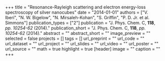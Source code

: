 +++
title = "Resonance-Rayleigh scattering and electron energy-loss spectroscopy of silver nanocubes"
date = "2014-01-01"
authors = ["V. Iberi", "N. W. Bigelow", "N. Mirsaleh-Kohan", "S. Griffin", "P. D. Jr. et al. Simmons"]
publication_types = ["2"]
publication = "J. Phys. Chem. C, **118**, _pp. 10254-62_ (2014)."
publication_short = "J. Phys. Chem. C, **118**, _pp. 10254-62_ (2014)."
abstract = ""
abstract_short = ""
image_preview = ""
selected = false
projects = []
tags = []
url_preprint = ""
url_code = ""
url_dataset = ""
url_project = ""
url_slides = ""
url_video = ""
url_poster = ""
url_source = ""
math = true
highlight = true
[header]
image = ""
caption = ""
+++
